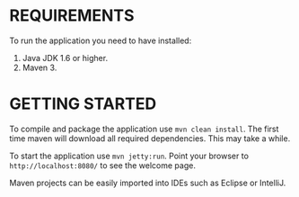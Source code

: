 # REQUIREMENTS

To run the application you need to have installed:

1. Java JDK 1.6 or higher.
2. Maven 3.

# GETTING STARTED

To compile and package the application use `mvn clean install`. The first time maven will download all required dependencies. This may take a while.

To start the application use `mvn jetty:run`. Point your browser to `http://localhost:8080/` to see the welcome page.

Maven projects can be easily imported into IDEs such as Eclipse or IntelliJ.
